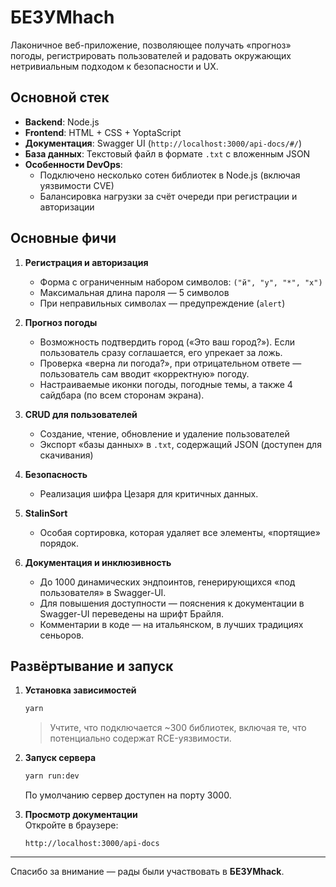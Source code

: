 # БЕЗУМhach

Лаконичное веб-приложение, позволяющее получать «прогноз» погоды, регистрировать пользователей и радовать окружающих нетривиальным подходом к безопасности и UX.

## Основной стек

- **Backend**: Node.js  
- **Frontend**: HTML + CSS + YoptaScript  
- **Документация**: Swagger UI (`http://localhost:3000/api-docs/#/`)  
- **База данных**: Текстовый файл в формате `.txt` с вложенным JSON  
- **Особенности DevOps**:  
  - Подключено несколько сотен библиотек в Node.js (включая уязвимости CVE)  
  - Балансировка нагрузки за счёт очереди при регистрации и авторизации

## Основные фичи

1. **Регистрация и авторизация**  
   - Форма с ограниченным набором символов: `("й", "у", "*", "х")`  
   - Максимальная длина пароля — 5 символов  
   - При неправильных символах — предупреждение (`alert`)  

2. **Прогноз погоды**  
   - Возможность подтвердить город («Это ваш город?»). Если пользователь сразу соглашается, его упрекает за ложь.  
   - Проверка «верна ли погода?», при отрицательном ответе — пользователь сам вводит «корректную» погоду.  
   - Настраиваемые иконки погоды, погодные темы, а также 4 сайдбара (по всем сторонам экрана).  

3. **CRUD для пользователей**  
   - Создание, чтение, обновление и удаление пользователей  
   - Экспорт «базы данных» в `.txt`, содержащий JSON (доступен для скачивания)  

4. **Безопасность**  
   - Реализация шифра Цезаря для критичных данных.  

5. **StalinSort**  
   - Особая сортировка, которая удаляет все элементы, «портящие» порядок.

6. **Документация и инклюзивность**  
   - До 1000 динамических эндпоинтов, генерирующихся «под пользователя» в Swagger-UI.  
   - Для повышения доступности — пояснения к документации в Swagger-UI переведены на шрифт Брайля.  
   - Комментарии в коде — на итальянском, в лучших традициях сеньоров.  

## Развёртывание и запуск

1. **Установка зависимостей**  

   ```bash
   yarn
   ```

   > Учтите, что подключается ~300 библиотек, включая те, что потенциально содержат RCE-уязвимости.

2. **Запуск сервера**  

   ```bash
   yarn run:dev
   ```

   По умолчанию сервер доступен на порту 3000.

3. **Просмотр документации**  
   Откройте в браузере:

   ```url
   http://localhost:3000/api-docs
   ```

---

Спасибо за внимание — рады были участвовать в **БЕЗУМhack**.
